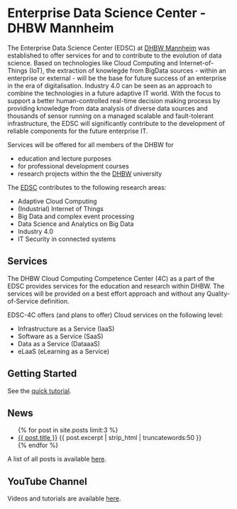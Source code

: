 # Enterprise Data Science Center - DHBW Mannheim

The Enterprise Data Science Center (EDSC) at [DHBW Mannheim](http://www.dhbw-mannheim.de) was established to offer services for and to contribute to the evolution of data science. Based on technologies like Cloud Computing and Internet-of-Things (IoT), the extraction of knowlegde from BigData sources - within an enterprise or external - will be the base for future success of an enterprise in the era of digitalisation. Industry 4.0 can be seen as an approach to combine the technologies in a future adaptive IT world. With the focus to support a better human-controlled real-time decision making process by providing knowledge from data analysis of diverse data sources and thousands of sensor running on a managed scalable and fault-tolerant infrastructure, the EDSC will significantly contribute to the development of reliable components for the future enterprise IT.  

Services will be offered for all members of the DHBW for 
* education and lecture purposes
* for professional development courses 
* research projects
within the the [DHBW](http://www.dhbw.de) university 

The [EDSC](http://www.edsc.dhbw-mannheim.de) contributes to the following research areas:

* Adaptive Cloud Computing
* (Industrial) Internet of Things
* Big Data and complex event processing
* Data Science and Analytics on Big Data
* Industry 4.0
* IT Security in connected systems

## Services
The DHBW Cloud Computing Competence Center (4C) as a part of the EDSC provides services for the education and research within DHBW. The services will be provided on a best effort approach and without any Quality-of-Service definition.

EDSC-4C offers (and plans to offer) Cloud services on the following level: 

* Infrastructure as a Service (IaaS)
* Software as a Service (SaaS)
* Data as a Service (DataaaS) 
* eLaaS (eLearning as a Service) 

## Getting Started 

See the [quick tutorial](tutorials/quick-start.html).

## News

<ul>
	{% for post in site.posts limit:3 %}
		<li>
		<a href="{{ post.url }}">{{ post.title }}</a>
		{{ post.excerpt | strip_html | truncatewords:50 }}
		</li>
	{% endfor %}
</ul>

A list of all posts is available [here](blog.html).

## YouTube Channel

Videos and tutorials are available [here](https://www.youtube.com/channel/UCyFnEhd8rT7dUJCDP-UYYHA).


